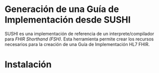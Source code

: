 # Generación de una Guía de Implementación desde SUSHI
SUSHI es una implementación de referencia de un interprete/compilador para *FHIR Shorthand (FSH)*. Esta herramienta permite crear los recursos necesarios para la creación de una Guía de Implementación HL7 FHIR.

# Instalación
